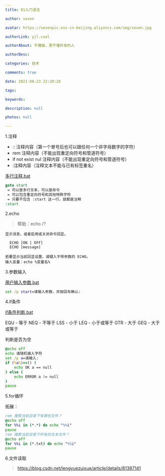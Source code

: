 ```yaml
---
title: 01入门语法

author: seven

avatar: https://sevenpic.oss-cn-beijing.aliyuncs.com/img/seven.jpg

authorLink: yjl.cool

authorAbout: 不懂猫，更不懂开发的人

authorDesc: 

categories: 技术

comments: true

date: 2021-08-23 22:20:28

tags: 

keywords: 

description: null

photos: null

---
```

1.注释

- :: 注释内容（第一个冒号后也可以跟任何一个非字母数字的字符）
- rem 注释内容（不能出现重定向符号和管道符号）
- if not exist nul 注释内容（不能出现重定向符号和管道符号）
- :注释内容（注释文本不能与已有标签重名）

 [多行注释.bat](01入门语法图片\多行注释.bat) 

```bat
goto start
 = 可以是多行文本，可以是命令
 = 可以包含重定向符号和其他特殊字符
 = 只要不包含 :start 这一行，就都是注释
:start
```

2.echo

> 帮助：echo /?

```
显示消息，或者启用或关闭命令回显。

  ECHO [ON | OFF]
  ECHO [message]

若要显示当前回显设置，请键入不带参数的 ECHO。
输入变量：echo %变量名%
```

3.参数输入

 [用户输入参数.bat](01入门语法图片\用户输入参数.bat) 

```bat
set /p start=请输入参数，并按回车确认:
```

4.if条件

 [if条件判断.bat](01入门语法图片\if条件判断.bat) 

EQU - 等于
NEQ - 不等于
LSS - 小于
LEQ - 小于或等于
GTR - 大于
GEQ - 大于或等于

判断是否为空

```bat
@echo off
echo 请随机输入字符
set /p a=请输入:
if (%a%)==() (
    echo OK a == null
) else (
    echo ERROR a != null
)
pause
```

5.for循环



拓展：

```bat
rem 搜索当前目录下有哪些文件？
@echo off
for %%i in (*.*) do echo "%%i"
pause
rem 搜索当前目录下所有的文本文件？
@echo off
for %%i in (*.txt) do echo "%%i"
pause
```

6.文件读取

> https://blog.csdn.net/lengyuezuixue/article/details/81387141